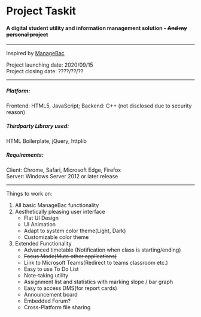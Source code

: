 # Project Taskit

#### A digital student utility and information management solution   -    ~~And my personal project~~    

---

   Inspired by [ManageBac](https://www.managebac.com)  


   Project launching date: 2020/09/15  
   Project closing date: ????/??/??  
   
---

##### Platform:   
   Frontend: HTML5, JavaScript; Backend: C++ (not disclosed due to security reason)  
##### Thirdparty Library used:  
   HTML Boilerplate, jQuery, httplib  

##### Requirements:  
   Client: Chrome, Safari, Microsoft Edge, Firefox  
   Server: Windows Server 2012 or later release  

---

Things to work on:  

1. All basic ManageBac functionality  
2. Aesthetically pleasing user interface  
	- Flat UI Design  
    - UI Animation  
	- Adapt to system color theme(Light, Dark)  
	- Customizable color theme  
3. Extended Functionality  
    - Advanced timetable (Notification when class is starting/ending)  
    - ~~Focus Mode(Mute other applications)~~  
	- Link to Microsoft Teams(Redirect to teams classroom etc.)  
	- Easy to use To Do List  
	- Note-taking utility  
  	- Assignment list and statistics with marking slope / bar graph  
  	- Easy to access DMS(for report cards)  
  	- Announcement board  
  	- Embedded Forum?  
    - Cross-Platform file sharing  
   
